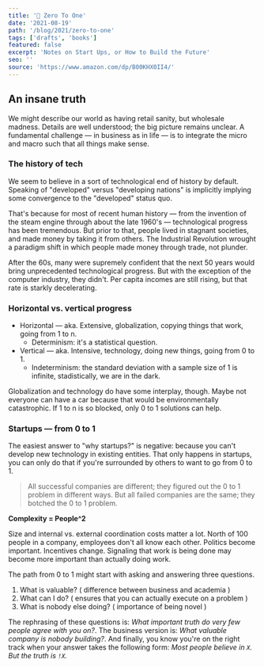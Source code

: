 ```yaml
---
title: '📖 Zero To One'
date: '2021-08-19'
path: '/blog/2021/zero-to-one'
tags: ['drafts', 'books']
featured: false
excerpt: 'Notes on Start Ups, or How to Build the Future'
seo: ''
source: 'https://www.amazon.com/dp/B00KHX0II4/'
---
```


## An insane truth

We might describe our world as having retail sanity, but wholesale madness. Details are well understood; the big picture remains unclear. A fundamental challenge — in business as in life — is to integrate the micro and macro such that all things make sense.

### The history of tech

We seem to believe in a sort of technological end of history by default. Speaking of "developed" versus "developing nations" is implicitly implying some convergence to the "developed" status quo.

That's because for most of recent human history — from the invention of the steam engine through about the late 1960's — technological progress has been tremendous. But prior to that, people lived in stagnant societies, and made money by taking it from others. The Industrial Revolution wrought a paradigm shift in which people made money through trade, not plunder.

After the 60s, many were supremely confident that the next 50 years would bring unprecedented technological progress. But with the exception of the computer industry, they didn't. Per capita incomes are still rising, but that rate is starkly decelerating.

### Horizontal vs. vertical progress

- Horizontal — aka. Extensive, globalization, copying things that work, going from 1 to n.
  - Determinism: it's a statistical question.
- Vertical — aka. Intensive, technology, doing new things, going from 0 to 1.
  - Indeterminism: the standard deviation with a sample size of 1 is infinite, stadistically, we are in the dark.

Globalization and technology do have some interplay, though. Maybe not everyone can have a car because that would be environmentally catastrophic. If 1 to n is so blocked, only 0 to 1 solutions can help.

### Startups — from 0 to 1

The easiest answer to "why startups?" is negative: because you can't develop new technology in existing entities. That only happens in startups, you can only do that if you're surrounded by others to want to go from 0 to 1.

> All successful companies are different; they figured out the 0 to 1 problem in different ways. But all failed companies are the same; they botched the 0 to 1 problem.

**Complexity = People^2**

Size and internal vs. external coordination costs matter a lot. North of 100 people in a company, employees don't all know each other. Politics become important. Incentives change. Signaling that work is being done may become more important than actually doing work.

The path from 0 to 1 might start with asking and answering three questions.

1. What is valuable? ( difference between business and academia )
2. What can I do? ( ensures that you can actually execute on a problem )
3. What is nobody else doing? ( importance of being novel )

The rephrasing of these questions is: _What important truth do very few people agree with you on?_. The business version is: _What valuable company is nobody building?_. And finally, you know you're on the right track when your answer takes the following form: _Most people believe in `X`. But the truth is `!X`._
